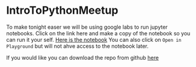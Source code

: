 # IntroToPythonMeetup

To make tonight easer we will be using google labs to run jupyter notebooks. Click on the link here and make a copy of the notebook so you can run it your self.  [Here is the notebook](https://colab.research.google.com/drive/1t4WcCmwtEInkJrtIG04xWZxbHoPXI4p0)
You can also click on `Open in Playground` but will not ahve access to the notebook later.

If you would like you can download the repo from github [here](https://github.com/ruppdj/IntroToPythonMeetup)
